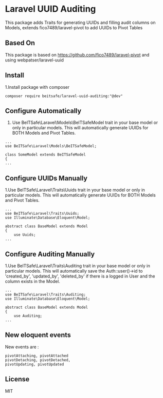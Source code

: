 # Laravel UUID Auditing

This package adds Traits for generating UUIDs and filling audit columns on Models, extends fico7489/laravel-pivot to add UUIDs to Pivot Tables

## Based On

This package is based on https://github.com/fico7489/laravel-pivot and using webpatser/laravel-uuid


## Install

1.Install package with composer
```
composer require beitsafe/laravel-uuid-auditing:"@dev"
```

## Configure Automatically


1. Use BeITSafe\Laravel\Models\BeITSafeModel trait in your base model or only in particular models. This will automatically generate UUIDs for BOTH Models and Pivot Tables.

```
...
use BeITSafe\Laravel\Models\BeITSafeModel;
 
class SomeModel extends BeITSafeModel
{
...
```


## Configure UUIDs Manually


1.Use BeITSafe\Laravel\Traits\Uuids trait in your base model or only in particular models. This will automatically generate UUIDs for BOTH Models and Pivot Tables.

```
...
use BeITSafe\Laravel\Traits\Uuids;
use Illuminate\Database\Eloquent\Model;

abstract class BaseModel extends Model
{
    use Uuids;
...
```

## Configure Auditing Manually


1.Use BeITSafe\Laravel\Traits\Auditing trait in your base model or only in particular models. This will automatically save the Auth::user()->id to 'created_by', 'updated_by', 'deleted_by' if there is a logged in User and the column exists in the Model.

```
...
use BeITSafe\Laravel\Traits\Auditing;
use Illuminate\Database\Eloquent\Model;

abstract class BaseModel extends Model
{
    use Auditing;
...
```

## New eloquent events
 
New events are :

```
pivotAttaching, pivotAttached
pivotDetaching, pivotDetached,
pivotUpdating, pivotUpdated
```

License
----

MIT